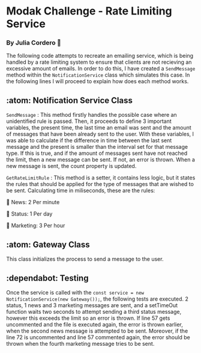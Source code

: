 # Modak Challenge - Rate Limiting Service
### By Julia Cordero :hugs:

The following code attempts to recreate an emailing service, which is being handled by a rate limiting system to ensure that clients are not recieving an excessive amount of emails. In order to do this, I have created a `SendMessage` method within the `NotificationService` class which simulates this case. In the following lines I will proceed to explain how does each method works. 

## :atom: Notification Service Class 
`SendMessage` : This method firstly handles the possible case where an unidentified rule is passed. Then, it proceeds to define 3 important variables, the present time, the last time an email was sent and the amount of messages that have been already sent to the user. With these variables, I was able to calculate if the difference in time between the last sent message and the present is smaller than the interval set for that message type. If this is true, and if the amount of messages sent have not reached the limit, then a new message can be sent. If not, an error is thrown. When a new message is sent, the count property is updated. 

`GetRateLimitRule` : This method is a setter, it contains less logic, but it states the rules that should be applied for the type of messages that are wished to be sent. Calculating time in miliseconds, these are the rules:

:triangular_flag_on_post: News: 2 Per minute

:triangular_flag_on_post: Status: 1 Per day

:triangular_flag_on_post: Marketing: 3 Per hour

## :atom: Gateway Class 
This class initializes the process to send a message to the user. 

## :dependabot: Testing 
Once the service is called with the `const service = new NotificationService(new Gateway());`, the following tests are executed. 2 status, 1 news and 3 marketing messages are sent, and a setTimeOut function waits two seconds to attempt sending a third status message, however this exceeds the limit so an error is thrown. If line 57 gets uncommented and the file is executed again, the error is thrown earlier, when the second news message is attempted to be sent. Moreover, if the line 72 is uncommented and line 57 commented again, the error should be thrown when the fourth marketing message tries to be sent. 
